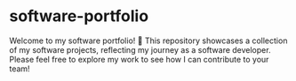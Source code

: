 # software-portfolio
Welcome to my software portfolio! 🎉 This repository showcases a collection of my software projects, reflecting my journey as a software developer. Please feel free to explore my work to see how I can contribute to your team!
